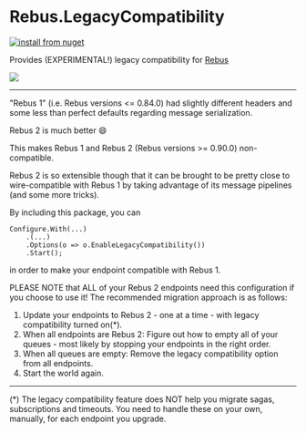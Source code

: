 # Rebus.LegacyCompatibility

[![install from nuget](https://img.shields.io/nuget/v/Rebus.LegacyCompatibility.svg?style=flat-square)](https://www.nuget.org/packages/Rebus.LegacyCompatibility)

Provides (EXPERIMENTAL!) legacy compatibility for [Rebus](https://github.com/rebus-org/Rebus)

![](https://raw.githubusercontent.com/rebus-org/Rebus/master/artwork/little_rebusbus2_copy-200x200.png)

---

"Rebus 1" (i.e. Rebus versions <= 0.84.0) had slightly different headers and some less than perfect defaults regarding message serialization.

Rebus 2 is much better :smile:

This makes Rebus 1 and Rebus 2 (Rebus versions >= 0.90.0) non-compatible.

Rebus 2 is so extensible though that it can be brought to be pretty close to wire-compatible with Rebus 1 by taking advantage of its message pipelines (and some more tricks).

By including this package, you can

	Configure.With(...)
		.(...)
		.Options(o => o.EnableLegacyCompatibility())
		.Start();

in order to make your endpoint compatible with Rebus 1.

PLEASE NOTE that ALL of your Rebus 2 endpoints need this configuration if you choose to use it! The recommended migration approach is as follows:

1. Update your endpoints to Rebus 2 - one at a time - with legacy compatibility turned on(*).
1. When all endpoints are Rebus 2: Figure out how to empty all of your queues - most likely by stopping your endpoints in the right order.
1. When all queues are empty: Remove the legacy compatibility option from all endpoints.
1. Start the world again.

----

(*) The legacy compatibility feature does NOT help you migrate sagas, subscriptions and timeouts. You need to handle these on your own, manually, for each endpoint you upgrade.